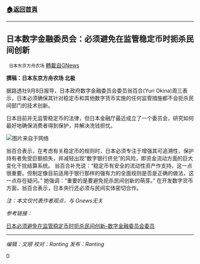 ###  [:house:返回首頁](https://github.com/ourhimalayas/txt)
---


## 日本数字金融委员会：必须避免在监管稳定币时扼杀民间创新
` 日本东京方舟农场` [轉載自GNews](https://gnews.org/zh-hans/1522658/)

**撰稿：日本东京方舟农场 北极**

据路透社9月8日报导，日本政府数字金融委员会委员翁百合(Yuri Okina)周三表示，日本必须确保其针对稳定币和其他数字货币实施的任何监管措施都不会扼杀民间部门的技术创新。

日本目前并无监管稳定币的法律，但日本金融厅最近成立了一个委员会，研究如何最好地确保消费者得到保护，并解决洗钱担忧。

![](https://assets.gnews.org/wp-content/uploads/2021/09/images.jpg)图片来自于网络

翁百合表示，在考虑有关稳定币的规则时，日本必须专注于增强其可追溯性，保护持有者免受巨额损失，并减轻出现“数字银行挤兑”的风险，即资金流动方面的巨大变化干扰结算系统。
翁百合补充说：“稳定币有安全的流动性资产作支持，这一点很重要。但制定像目前适用于银行那样的强有力的全面规则是否是正确的做法，这一点存在疑问。” 她强调：“重要的是要避免扼杀民间创新的萌芽。”
在开发数字货币方面，翁百合表示，日本央行还必须与民间实体密切合作。

*注：本文仅代表作者观点，与 Gnews无关*

*参考链接：*

[日本必须避免在监管稳定币时扼杀民间创新–数字金融委员会委员](https://cn.reuters.com/article/japan-okina-stable-coins-regs-0909-idCNKBS2G50CP?il=0)

* * *

*编辑：文顺 校对：Ranting 发布：Ranting*

0
